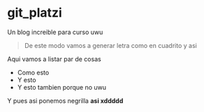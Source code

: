# git_platzi
Un blog increible para curso uwu
> De este modo vamos a generar letra como en cuadrito y asi

Aqui vamos a listar par de cosas
* Como esto
* Y esto
* Y esto tambien porque no uwu

Y pues asi ponemos negrilla **asi xddddd**